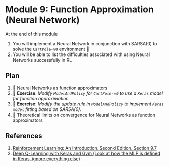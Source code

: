 # Module 9: Function Approximation (Neural Network)

At the end of this module

1. You will implement a Neural Network in conjunction with SARSA(0) to solve the `CartPole-v0` environment :tada:
2. You will be able to list the difficulties associated with using Neural Networks successfully in RL

## Plan

1. :movie_camera: Neural Networks as function approximators
2. :pencil: **Exercise**: *Modify `ModelAndPolicy` for `CartPole-v0` to use a `Keras` model for function approximation.*
3. :pencil: **Exercise**: *Modify the update rule in `ModelAndPolicy` to implement `Keras model` fitting based on
SARSA(0).*
4. :movie_camera: Theoretical limits on convergence for Neural Networks as function approximators

## References

1. [Reinforcement Learning: An Introduction, Second Edition, Section 9.7](https://drive.google.com/file/d/1opPSz5AZ_kVa1uWOdOiveNiBFiEOHjkG/view)
2. [Deep Q-Learning with Keras and Gym (Look at how the MLP is defined in Keras, ignore everything else)](https://keon.io/deep-q-learning/)
